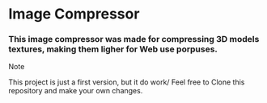 # Image Compressor

### This image compressor was made for compressing 3D models textures, making them ligher for Web use porpuses.

>[!NOTE]
> This project is just a first version, but it do work/
> Feel free to Clone this repository and make your own changes.
